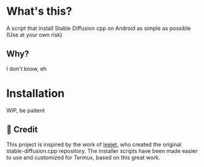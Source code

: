 # What's this?
A script that install Stable Diffusion cpp on Android as simple as possible (Use at your own risk)

## Why?

I don't know, eh

# Installation 

WIP, be paitent

## 📌 Credit

This project is inspired by the work of [leejet](https://github.com/leejet/stable-diffusion.cpp), who created the original stable-diffusion.cpp repository.
The installer scripts have been made easier to use and customized for Termux, based on this great work.
